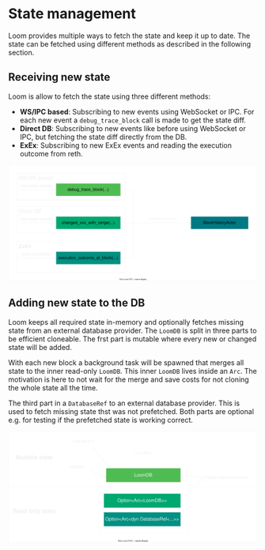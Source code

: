 # State management
Loom provides multiple ways to fetch the state and keep it up to date. The state can be fetched using different methods as described in the following section.

## Receiving new state
Loom is allow to fetch the state using three different methods:
- **WS/IPC based**: Subscribing to new events using WebSocket or IPC. For each new event a `debug_trace_block` call is made to get the state diff.
- **Direct DB**: Subscribing to new events like before using WebSocket or IPC, but fetching the state diff directly from the DB.
- **ExEx**: Subscribing to new ExEx events and reading the execution outcome from reth.

<div align="center">

![Receiving new state](../images/receive_new_state.svg)

</div>


## Adding new state to the DB
Loom keeps all required state in-memory and optionally fetches missing state from an external database provider. The `LoomDB` is split in three parts to be efficient cloneable. The frst part is mutable where every new or changed state will be added.

With each new block a background task will be spawned that merges all state to the inner read-only `LoomDB`. This inner `LoomDB` lives inside an `Arc`. The motivation is here to not wait for the merge and save costs for not cloning the whole state all the time.

The third part in a `DatabaseRef` to an external database provider. This is used to fetch missing state thst was not prefetched. Both parts are optional e.g. for testing if the prefetched state is working correct.

<div align="center">

![Receiving new state](../images/loom_db.svg)

</div>
